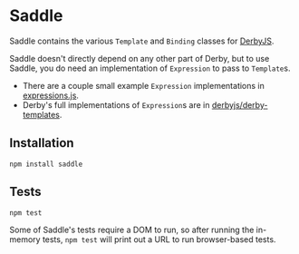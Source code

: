 # Saddle

Saddle contains the various `Template` and `Binding` classes for [DerbyJS](https://github.com/derbyjs/derby).

Saddle doesn't directly depend on any other part of Derby, but to use Saddle, you do need an implementation of `Expression` to pass to `Template`s.

* There are a couple small example `Expression` implementations in [expressions.js](https://github.com/derbyjs/saddle/blob/master/example/expressions.js).
* Derby's full implementations of `Expression`s are in [derbyjs/derby-templates](https://github.com/derbyjs/derby-templates/blob/master/lib/expressions.js).

## Installation

```
npm install saddle
```

## Tests

```
npm test
```

Some of Saddle's tests require a DOM to run, so after running the in-memory tests, `npm test` will print out a URL to run browser-based tests.
